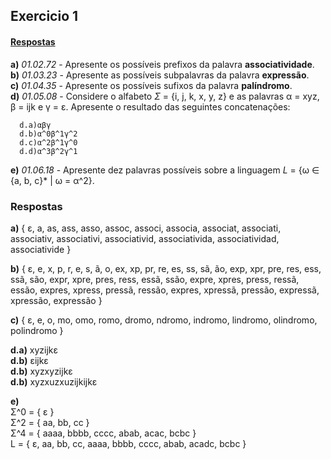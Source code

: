 ## Exercicio 1
#### [Respostas](#resposta-1)

**a)** *01.02.72* - Apresente os possíveis prefixos da palavra **associatividade**.   
**b)** *01.03.23* - Apresente as possíveis subpalavras da palavra **expressão**.   
**c)** *01.04.35* - Apresente os possíveis sufixos da palavra **palíndromo**.   
**d)** *01.05.08* - Considere o alfabeto *Σ* = {i, j, k, x, y, z} e as palavras α = xyz, β = ijk e γ = ε. Apresente o resultado das seguintes concatenações:
```
  d.a)αβγ
  d.b)α^0β^1γ^2
  d.c)α^2β^1γ^0
  d.d)α^3β^2γ^1
```
**e)** *01.06.18* - Apresente dez palavras possíveis sobre a linguagem *L* = {ω ∈ {a, b, c}* | ω = α^2}.   

### Respostas

**a)** { ε, a, as, ass, asso, assoc, associ, associa, associat, associati, associativ, associativi, associativid, associativida, associatividad, associativide }

**b)** { ε, e, x, p, r, e, s, ã, o, ex, xp, pr, re, es, ss, sã, ão, exp, xpr, pre, res, ess, ssã, são, expr, xpre, pres, ress, essã, ssão, expre, xpres, press, ressã, essão, expres, xpress, pressã, ressão, expres, xpressã, pressão, expressã, xpressão, expressão }

**c)** { ε, e, o, mo, omo, romo, dromo, ndromo, indromo, lindromo, olindromo, polindromo }

**d.a)** xyzijkε   
**d.b)** εijkε    
**d.b)** xyzxyzijkε   
**d.b)** xyzxuzxuzijkijkε

**e)**    
Σ^0 = { ε }    
Σ^2 = { aa, bb, cc }    
Σ^4 = { aaaa, bbbb, cccc, abab, acac, bcbc }   
L = { ε, aa, bb, cc, aaaa, bbbb, cccc, abab, acadc, bcbc }
